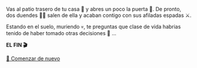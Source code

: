 Vas al patio trasero de tu casa 🏡 y abres un poco la puerta 🚪. De pronto, dos duendes 👺👺 salen de ella y acaban contigo con sus afiladas espadas ⚔️.

Estando en el suelo, muriendo 💀, te preguntas que clase de vida habrias tenido de haber tomado otras decisiones 💭 ...

**EL FIN 🎬**

[🔄 Comenzar de nuevo](../begin-journey.md)
